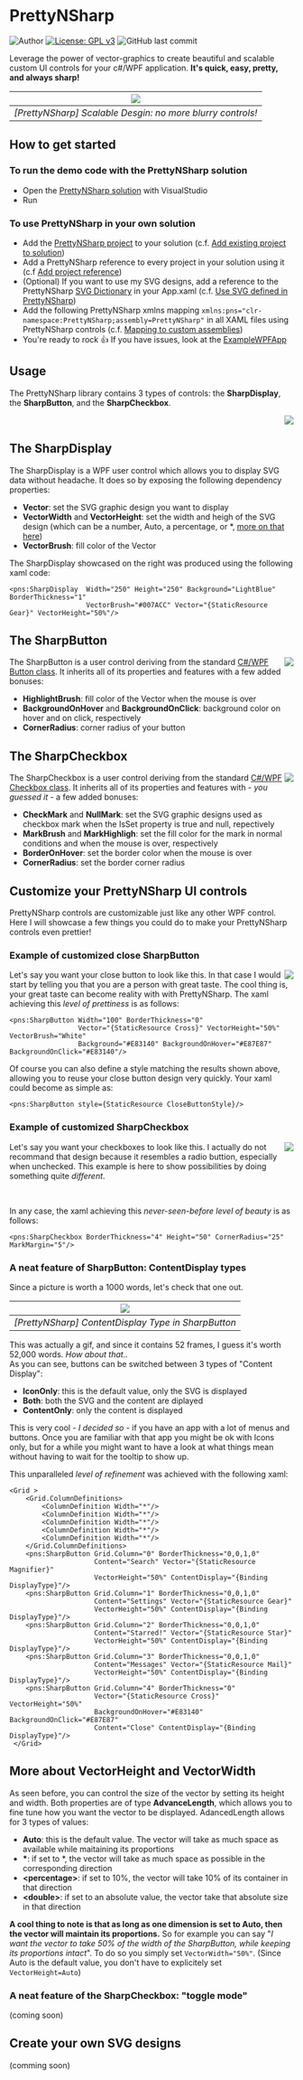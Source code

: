 # PrettyNSharp

![Author](https://img.shields.io/badge/author-MarkoPaul0-red.svg?style=flat-square)
[![License: GPL v3](https://img.shields.io/badge/License-GPL%20v3-blue.svg?style=flat-square)](https://www.gnu.org/licenses/old-licenses/gpl-3.0.en.html)
![GitHub last commit](https://img.shields.io/github/last-commit/MarkoPaul0/PrettyNSharp.svg?style=flat-square&maxAge=300)

Leverage the power of vector-graphics to create beautiful and scalable custom UI controls for your c#/WPF application. **It's quick, easy, pretty, and always sharp!**

| ![](doc/pns_scalability.gif) |
|:--:| 
| *[PrettyNSharp] Scalable Desgin: no more blurry controls!* |


## How to get started
### To run the demo code with the PrettyNSharp solution
* Open the [PrettyNSharp solution](PrettyNSharp.sln) with VisualStudio
* Run

### To use PrettyNSharp in your own solution
* Add the [PrettyNSharp project](prettynsharp/PrettyNSharp.csproj) to your solution (c.f. [Add existing project to solution](https://docs.microsoft.com/en-us/sql/ssms/solution/add-an-existing-project-to-a-solution?view=sql-server-2017))
* Add a PrettyNSharp reference to every project in your solution using it (c.f [Add project reference](https://msdn.microsoft.com/en-us/library/hh708954.aspx))
* (Optional) If you want to use my SVG designs, add a reference to the PrettyNSharp [SVG Dictionary](prettynsharp/SVGLibrary.xaml) in your App.xaml (c.f. [Use SVG defined in PrettyNSharp](https://github.com/MarkoPaul0/PrettyNSharp/wiki/Use-SVG-designs-defined-in-PrettyNSharp))
* Add the following PrettyNSharp xmlns mapping `xmlns:pns="clr-namespace:PrettyNSharp;assembly=PrettyNSharp"` in all XAML files using PrettyNSharp controls (c.f. [Mapping to custom assemblies](https://docs.microsoft.com/en-us/dotnet/framework/wpf/advanced/xaml-namespaces-and-namespace-mapping-for-wpf-xaml#mapping-to-custom-classes-and-assemblies))
* You're ready to rock :thumbsup: If you have issues, look at the [ExampleWPFApp](/examples/ExampleWPFApp)

## Usage
The PrettyNSharp library contains 3 types of controls: the **SharpDisplay**, the **SharpButton**, and the **SharpCheckbox**.

<img src="doc/sharpdisplay_details.PNG" align="right"/>

<br>

## The SharpDisplay 

The SharpDisplay is a WPF user control which allows you to display SVG data without headache. It does so by exposing the following dependency properties:
* **Vector**: set the SVG graphic design you want to display
* **VectorWidth** and **VectorHeight**: set the width and heigh of the SVG design (which can be a number, Auto, a percentage, or \*, [more on that here](#more_on_size))
* **VectorBrush**: fill color of the Vector

The SharpDisplay showcased on the right was produced using the following xaml code:
```xaml
<pns:SharpDisplay  Width="250" Height="250" Background="LightBlue" BorderThickness="1"
                   VectorBrush="#007ACC" Vector="{StaticResource Gear}" VectorHeight="50%"/>
```

## The SharpButton

<img src="doc/button_demo.gif" align="right"/>

The SharpButton is a user control deriving from the standard [C#/WPF Button class](https://msdn.microsoft.com/en-us/library/system.windows.controls.button(v=vs.110).aspx). It inherits all of its properties and features with a few added bonuses:
* **HighlightBrush**: fill color of the Vector when the mouse is over
* **BackgroundOnHover** and **BackgroundOnClick**: background color on hover and on click, respectively
* **CornerRadius**: corner radius of your button

## The SharpCheckbox

<img src="doc/checkbox_demo.gif" align="right"/>

The SharpCheckbox is a user control deriving from the standard [C#/WPF Checkbox class](https://msdn.microsoft.com/en-us/library/system.windows.controls.checkbox(v=vs.110).aspx). It inherits all of its properties and features with - *you guessed it* - a few added bonuses:
* **CheckMark** and **NullMark**: set the SVG graphic designs used as checkbox mark when the IsSet property is true and null, repectively
* **MarkBrush** and **MarkHighligh**: set the fill color for the mark in normal conditions and when the mouse is over, respectively
* **BorderOnHover**: set the border color when the mouse is over
* **CornerRadius**: set the border corner radius


## Customize your PrettyNSharp UI controls

PrettyNSharp controls are customizable just like any other WPF control. Here I will showcase a few things you could do to make your PrettyNSharp controls even prettier!

### Example of customized close SharpButton

<img src="doc/close_button_demo.gif" align="right"/>

Let's say you want your close button to look like this. In that case I would start by telling you that you are a person with great taste. The cool thing is, your great taste can become reality with with PrettyNSharp.
The xaml achieving this *level of prettiness* is as follows:

```xaml
<pns:SharpButton Width="100" BorderThickness="0"
                 Vector="{StaticResource Cross}" VectorHeight="50%" VectorBrush="White" 
                 Background="#E83140" BackgroundOnHover="#E87E87" BackgroundOnClick="#E83140"/>
```

Of course you can also define a style matching the results shown above, allowing you to reuse your close button design very quickly. Your xaml could become as simple as:

```xaml
<pns:SharpButton style={StaticResource CloseButtonStyle}/>
```

### Example of customized SharpCheckbox

<img src="doc/radio_checkbox_demo.gif" align="right"/>

Let's say you want your checkboxes to look like this. I actually do not recommand that design because it resembles a radio buttion, especially when unchecked. This example is here to show possibilities by doing something quite *different*.

<br>

In any case, the xaml achieving this *never-seen-before level of beauty* is as follows:

```xaml
<pns:SharpCheckbox BorderThickness="4" Height="50" CornerRadius="25" MarkMargin="5"/>
```

### A neat feature of SharpButton: ContentDisplay types

Since a picture is worth a 1000 words, let's check that one out.

| ![](doc/display_type_button_demo.gif) |
|:--:| 
| *[PrettyNSharp] ContentDisplay Type in SharpButton* |

This was actually a gif, and since it contains 52 frames, I guess it's worth 52,000 words. *How about that..*<br>
As you can see, buttons can be switched between 3 types of "Content Display":
* **IconOnly**: this is the default value, only the SVG is displayed
* **Both**: both the SVG and the content are diplayed
* **ContentOnly**: only the content is displayed

This is very cool - *I decided so* - if you have an app with a lot of menus and buttons. Once you are familiar with that app you might be ok with Icons only, but for a while you might want to have a look at what things mean without having to wait for the tooltip to show up.

This unparalleled *level of refinement* was achieved with the following xaml:

```xaml
<Grid >
    <Grid.ColumnDefinitions>
        <ColumnDefinition Width="*"/>
        <ColumnDefinition Width="*"/>
        <ColumnDefinition Width="*"/>
        <ColumnDefinition Width="*"/>
        <ColumnDefinition Width="*"/>
    </Grid.ColumnDefinitions>
    <pns:SharpButton Grid.Column="0" BorderThickness="0,0,1,0"
                     Content="Search" Vector="{StaticResource Magnifier}" 
                     VectorHeight="50%" ContentDisplay="{Binding DisplayType}"/>
    <pns:SharpButton Grid.Column="1" BorderThickness="0,0,1,0"
                     Content="Settings" Vector="{StaticResource Gear}" 
                     VectorHeight="50%" ContentDisplay="{Binding DisplayType}"/>
    <pns:SharpButton Grid.Column="2" BorderThickness="0,0,1,0" 
                     Content="Starred!" Vector="{StaticResource Star}" 
                     VectorHeight="50%" ContentDisplay="{Binding DisplayType}"/>
    <pns:SharpButton Grid.Column="3" BorderThickness="0,0,1,0"
                     Content="Messages" Vector="{StaticResource Mail}" 
                     VectorHeight="50%" ContentDisplay="{Binding DisplayType}"/>
    <pns:SharpButton Grid.Column="4" BorderThickness="0"
                     Vector="{StaticResource Cross}" VectorHeight="50%" 
                     BackgroundOnHover="#E83140" BackgroundOnClick="#E87E87" 
                     Content="Close" ContentDisplay="{Binding DisplayType}"/>
 </Grid>
```

<a name="more_on_size"/>

## More about VectorHeight and VectorWidth
As seen before, you can control the size of the vector by setting its height and width. Both properties are of type **AdvanceLength**, which allows you to fine tune how you want the vector to be displayed. AdancedLength allows for 3 types of values:
* **Auto**: this is the default value. The vector will take as much space as available while maitaining its proportions
* **\***: if set to \*, the vector will take as much space as possible in the corresponding direction
* **\<percentage>**: if set to 10%, the vector will take 10% of its container in that direction
* **\<double>**: if set to an absolute value, the vector take that absolute size in that direction

**A cool thing to note is that as long as one dimension is set to Auto, then the vector will maintain its proportions.** So for example you can say "*I want the vector to take 50% of the width of the SharpButton, while keeping its proportions intact*". To do so you simply set `VectorWidth="50%"`. (Since Auto is the default value, you don't have to explicitely set `VectorHeight=Auto`)

### A neat feature of the SharpCheckbox: "toggle mode"
(coming soon)

## Create your own SVG designs
(comming soon)


